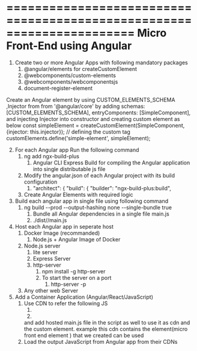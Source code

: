 ======================================================================
Micro Front-End using Angular
======================================================================

1. Create two or more Angular Apps with following mandatory packages
   1. @angular/elements  for createCustomElement
   2. @webcomponents/custom-elements
   3. @webcomponents/webcomponentsjs
   4. document-register-element
 
 Create an Angular element by using CUSTOM_ELEMENTS_SCHEMA ,Injector from from '@angular/core'
 by adding schemas: [CUSTOM_ELEMENTS_SCHEMA],
            entryComponents: [SimpleComponent],
and injecting Injector into constructor
and 
creating custom element as below
const simpleElement = createCustomElement(SimpleComponent, {injector: this.injector});
    // defining the custom tag
    customElements.define('simple-element', simpleElement);

2. For each Angular app Run the following command
   1. ng add ngx-build-plus
      1. Angular CLI Express Build for compiling the Angular application into single distributable js file
   2. Modify the angular.json of each Angular project with its build configuration
      1. "architect": {
         "build": {
         "builder": "ngx-build-plus:build",
   3. Create Angular Elements with required logic
3. Build each angular app in single file using following command
   1. ng build --prod --output-hashing none --single-bundle true
      1. Bundle all Angular dependencies in a single file main.js
      2. ./dist/<project-folder>/main.js
4. Host each Angular app in seperate host
   1. Docker Image (recommanded)
      1. Node.js + Angular Image of Docker
   2. Node.js server
      1. lite server
      2. Express Server
      3. http-server
         1. npm install -g http-server
         2. To start the server on a port
            1. http-server -p <PORT-NO>
   3. Any other web Server
5. Add a Container Application (Angular/React/JavaScript)
   1. Use CDN to refer the following JS
      1. <script src="https://cdnjs.cloudflare.com/ajax/libs/zone.js/0.9.1/zone.min.js"></script>
      2.
      <script src="https://cdnjs.cloudflare.com/ajax/libs/webcomponentsjs/2.2.10/custom-elements-es5-adapter.js"></script>
      and add hosted main.js file in the script as well to use it as cdn and the custom element.
      example <script type="text/javascript" src="http://localhost:5000/main.js"></script>
      this cdn contains the element(micro front end element ) that we created can be used
   2. Load the output JavaScript from Angular app from their CDNs